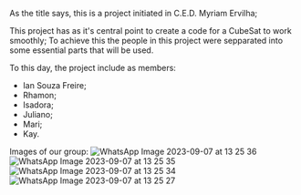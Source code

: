 As the title says, this is a project initiated in C.E.D. Myriam Ervilha;

This project has as it's central point to create a code for a CubeSat to work smoothly;
To achieve this the people in this project were sepparated into some essential parts that will be used.

To this day, the project include as members:
- Ian Souza Freire;
- Rhamon;
- Isadora;
- Juliano;
- Mari;
- Kay.

Images of our group:
![WhatsApp Image 2023-09-07 at 13 25 36](https://github.com/r0bertinho/CubeSat_M.E._project/assets/112725039/d7605677-341e-4f93-a356-f6f5d66c099c)
![WhatsApp Image 2023-09-07 at 13 25 35](https://github.com/r0bertinho/CubeSat_M.E._project/assets/112725039/56277edb-7c92-41b1-938f-4c90e79da68c)
![WhatsApp Image 2023-09-07 at 13 25 34](https://github.com/r0bertinho/CubeSat_M.E._project/assets/112725039/d6237246-4d5c-4005-9bb4-3f69e8a20cfa)
![WhatsApp Image 2023-09-07 at 13 25 27](https://github.com/r0bertinho/CubeSat_M.E._project/assets/112725039/3c75b562-6ac3-458e-84fd-32c74ecffde6)
